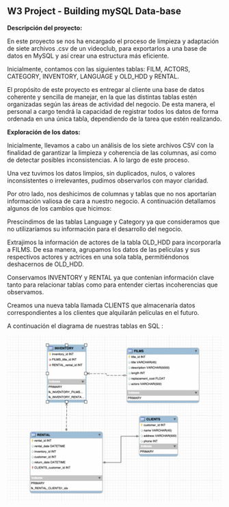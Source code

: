 ## W3 Project - Building mySQL Data-base ##



**Descripción del proyecto:**


En este proyecto se nos ha encargado el proceso de limpieza y adaptación de siete archivos .csv de un videoclub, para exportarlos a una base de datos en MySQL y así crear una estructura más eficiente.

Inicialmente, contamos con las siguientes tablas: FILM, ACTORS, CATEGORY, INVENTORY, LANGUAGE y OLD_HDD y RENTAL.

El propósito de este proyecto es entregar al cliente una base de datos coherente y sencilla de manejar, en la que las distintas tablas estén organizadas según las áreas de actividad del negocio. De esta manera, el personal a cargo tendrá la capacidad de registrar todos los datos de forma ordenada en una única tabla, dependiendo de la tarea que estén realizando.




**Exploración de los datos:**


Inicialmente, llevamos a cabo un análisis de los siete archivos CSV con la finalidad de garantizar la limpieza y coherencia de las columnas, así como de detectar posibles inconsistencias. A lo largo de este proceso.

Una vez tuvimos los datos limpios, sin duplicados, nulos, o valores inconsistentes o irrelevantes, pudimos observarlos con mayor claridad.

Por otro lado, nos deshicimos de columnas y tablas que no nos aportarían información valiosa de cara a nuestro negocio. A continuación detallamos algunos de los cambios que hicimos:

Prescindimos de las tablas Language y Category ya que consideramos que no utilizaríamos su información para el desarrollo del negocio.

Extrajimos la información de actores de la tabla OLD_HDD para incorporarla a FILMS. De esa manera, agrupamos los datos de las películas y sus respectivos actores y actrices en una sola tabla, permitiéndonos deshacernos de OLD_HDD.

Conservamos INVENTORY y RENTAL ya que contenían información clave tanto para relacionar tablas como para entender ciertas incoherencias que observamos.

Creamos una nueva tabla llamada CLIENTS que almacenaría datos correspondientes a los clientes que alquilarán películas en el futuro.

A continuación el diagrama de nuestras tablas en SQL :


<img src="https://github.com/jose-luis666/sql_proyecto/blob/main/IMG/Diagrama%20Videoclub.png">







